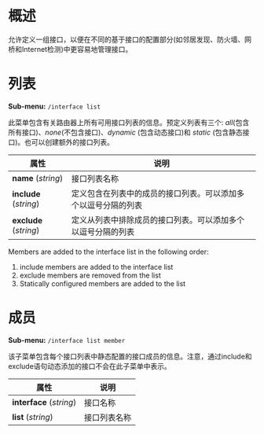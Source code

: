 # 概述

允许定义一组接口，以便在不同的基于接口的配置部分(如邻居发现、防火墙、网桥和Internet检测)中更容易地管理接口。

# 列表

**Sub-menu:** `/interface list `

此菜单包含有关路由器上所有可用接口列表的信息。预定义列表有三个: _all_(包含所有接口)、_none_(不包含接口)、_dynamic_ (包含动态接口)和 _static_ (包含静态接口)。也可以创建额外的接口列表。

| 属性                   | 说明                                                           |
| ---------------------- | -------------------------------------------------------------- |
| **name** (_string_)    | 接口列表名称                                                   |
| **include** (_string_) | 定义包含在列表中的成员的接口列表。可以添加多个以逗号分隔的列表 |
| **exclude** (_string_) | 定义从列表中排除成员的接口列表。可以添加多个以逗号分隔的列表   |

  
Members are added to the interface list in the following order:

1.  include members are added to the interface list
2.  exclude members are removed from the list
3.  Statically configured members are added to the list

# 成员

**Sub-menu:** `/interface list member`

该子菜单包含每个接口列表中静态配置的接口成员的信息。注意，通过include和exclude语句动态添加的接口不会在此子菜单中表示。

| 属性                     | 说明         |
| ------------------------ | ------------ |
| **interface** (_string_) | 接口名称     |
| **list** (_string_)      | 接口列表名称 |